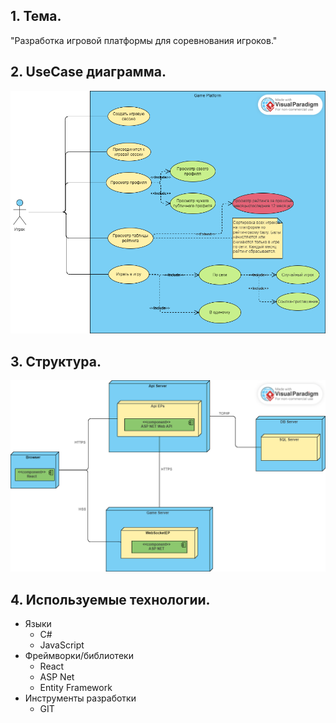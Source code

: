 ## 1. Тема.
"Разработка игровой платформы для соревнования игроков."

## 2. UseCase диаграмма.
![alt text](image/GamePlatformUseCase.png)

## 3. Структура.
![alt text](image/deploymentDiagramm.png)

## 4. Используемые технологии.
- Языки
  - C#
  - JavaScript
- Фреймворки/библиотеки
  - React
  - ASP Net
  - Entity Framework
- Инструменты разработки
  - GIT
